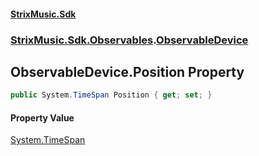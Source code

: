 #### [StrixMusic.Sdk](./index.md 'index')
### [StrixMusic.Sdk.Observables](./StrixMusic-Sdk-Observables.md 'StrixMusic.Sdk.Observables').[ObservableDevice](./StrixMusic-Sdk-Observables-ObservableDevice.md 'StrixMusic.Sdk.Observables.ObservableDevice')
## ObservableDevice.Position Property
```csharp
public System.TimeSpan Position { get; set; }
```
#### Property Value
[System.TimeSpan](https://docs.microsoft.com/en-us/dotnet/api/System.TimeSpan 'System.TimeSpan')  
